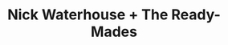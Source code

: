 ---
layout: post
category: concert
title: Nick Waterhouse + The Ready-Mades
artists: 
- Nick Waterhouse
- The Ready-Mades
place: 
- Le Trabendo
country: France
city: Paris
---